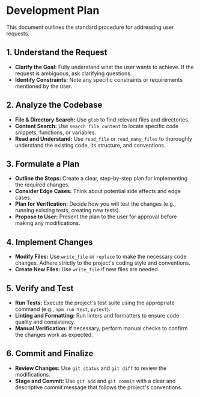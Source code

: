 # Development Plan

This document outlines the standard procedure for addressing user requests.

## 1. Understand the Request

*   **Clarify the Goal:** Fully understand what the user wants to achieve. If the request is ambiguous, ask clarifying questions.
*   **Identify Constraints:** Note any specific constraints or requirements mentioned by the user.

## 2. Analyze the Codebase

*   **File & Directory Search:** Use `glob` to find relevant files and directories.
*   **Content Search:** Use `search_file_content` to locate specific code snippets, functions, or variables.
*   **Read and Understand:** Use `read_file` or `read_many_files` to thoroughly understand the existing code, its structure, and conventions.

## 3. Formulate a Plan

*   **Outline the Steps:** Create a clear, step-by-step plan for implementing the required changes.
*   **Consider Edge Cases:** Think about potential side effects and edge cases.
*   **Plan for Verification:** Decide how you will test the changes (e.g., running existing tests, creating new tests).
*   **Propose to User:** Present the plan to the user for approval before making any modifications.

## 4. Implement Changes

*   **Modify Files:** Use `write_file` or `replace` to make the necessary code changes. Adhere strictly to the project's coding style and conventions.
*   **Create New Files:** Use `write_file` if new files are needed.

## 5. Verify and Test

*   **Run Tests:** Execute the project's test suite using the appropriate command (e.g., `npm run test`, `pytest`).
*   **Linting and Formatting:** Run linters and formatters to ensure code quality and consistency.
*   **Manual Verification:** If necessary, perform manual checks to confirm the changes work as expected.

## 6. Commit and Finalize

*   **Review Changes:** Use `git status` and `git diff` to review the modifications.
*   **Stage and Commit:** Use `git add` and `git commit` with a clear and descriptive commit message that follows the project's conventions.